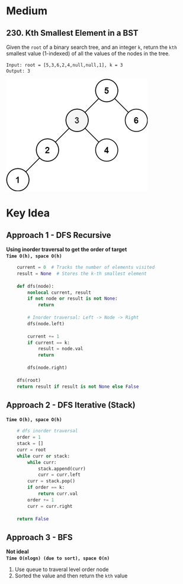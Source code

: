 # Medium
## 230. Kth Smallest Element in a BST

Given the `root` of a binary search tree, and an integer `k`, return the `kth` smallest value (1-indexed) of all the values of the nodes in the tree.
```
Input: root = [5,3,6,2,4,null,null,1], k = 3
Output: 3
```
![visualize](../images/kthtree2.jpg)

# Key Idea
## Approach 1 - DFS Recursive
**Using inorder traversal to get the order of target**\
**`Time O(h), space O(h)`**

```python
    current = 0  # Tracks the number of elements visited
    result = None  # Stores the k-th smallest element
    
    def dfs(node):
        nonlocal current, result
        if not node or result is not None:
            return
        
        # Inorder traversal: Left -> Node -> Right
        dfs(node.left)
        
        current += 1
        if current == k:
            result = node.val
            return
        
        dfs(node.right)
    
    dfs(root)
    return result if result is not None else False
```

## Approach 2 - DFS Iterative (Stack)
**`Time O(h), space O(h)`**
```python
    # dfs inorder traversal
    order = 1
    stack = []
    curr = root
    while curr or stack:
        while curr:
            stack.append(curr)
            curr = curr.left
        curr = stack.pop()
        if order == k:
            return curr.val
        order += 1
        curr = curr.right

    return False
```

## Approach 3 - BFS
**Not ideal**\
**`Time O(nlogn) (due to sort), space O(n)`**
1. Use queue to traveral level order node
2. Sorted the value and then return the `kth` value
